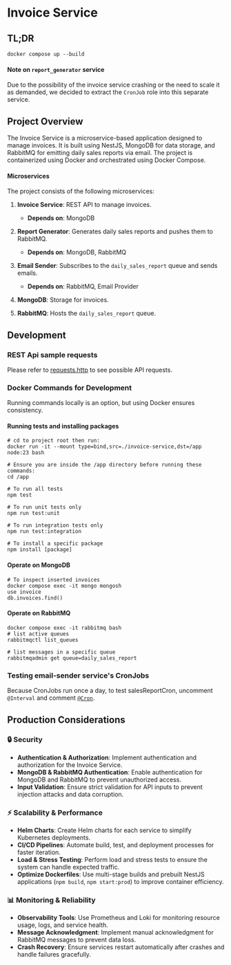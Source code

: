 # Invoice Service

## TL;DR
```
docker compose up --build
```

#### Note on `report_generator` service
Due to the possibility of the invoice service crashing or the need to scale it as demanded, we decided to extract the `CronJob` role into this separate service.


## Project Overview

The Invoice Service is a microservice-based application designed to manage invoices. It is built using NestJS, MongoDB for data storage, and RabbitMQ for emitting daily sales reports via email. The project is containerized using Docker and orchestrated using Docker Compose.

#### Microservices
The project consists of the following microservices:

1. **Invoice Service**: REST API to manage invoices.
   - **Depends on**: MongoDB

2. **Report Generator**: Generates daily sales reports and pushes them to RabbitMQ.
   - **Depends on**: MongoDB, RabbitMQ

3. **Email Sender**: Subscribes to the `daily_sales_report` queue and sends emails.
   - **Depends on**: RabbitMQ, Email Provider

4. **MongoDB**: Storage for invoices.

5. **RabbitMQ**: Hosts the `daily_sales_report` queue.


## Development
### REST Api sample requests
Please refer to [requests.http](requests.http) to see possible API requests.


### Docker Commands for Development
Running commands locally is an option, but using Docker ensures consistency.

#### Running tests and installing packages
```
# cd to project root then run:
docker run -it --mount type=bind,src=./invoice-service,dst=/app node:23 bash

# Ensure you are inside the /app directory before running these commands:
cd /app

# To run all tests
npm test

# To run unit tests only
npm run test:unit

# To run integration tests only
npm run test:integration

# To install a specific package
npm install [package]
```

#### Operate on MongoDB
```
# To inspect inserted invoices
docker compose exec -it mongo mongosh
use invoice
db.invoices.find()
```

#### Operate on RabbitMQ
```
docker compose exec -it rabbitmq bash
# list active queues
rabbitmqctl list_queues

# list messages in a specific queue
rabbitmqadmin get queue=daily_sales_report
```

### Testing email-sender service's CronJobs
Because CronJobs run once a day, to test salesReportCron, uncomment `@Interval` and comment [`@Cron`](./report-generator/src/crons/crons.service.ts#16).

## Production Considerations

### **🔒 Security**
- **Authentication & Authorization**: Implement authentication and authorization for the Invoice Service.
- **MongoDB & RabbitMQ Authentication**: Enable authentication for MongoDB and RabbitMQ to prevent unauthorized access.
- **Input Validation**: Ensure strict validation for API inputs to prevent injection attacks and data corruption.

### **⚡ Scalability & Performance**
- **Helm Charts**: Create Helm charts for each service to simplify Kubernetes deployments.
- **CI/CD Pipelines**: Automate build, test, and deployment processes for faster iteration.
- **Load & Stress Testing**: Perform load and stress tests to ensure the system can handle expected traffic.
- **Optimize Dockerfiles**: Use multi-stage builds and prebuilt NestJS applications (`npm build`, `npm start:prod`) to improve container efficiency.

### **📊 Monitoring & Reliability**
- **Observability Tools**: Use Prometheus and Loki for monitoring resource usage, logs, and service health.
- **Message Acknowledgment**: Implement manual acknowledgment for RabbitMQ messages to prevent data loss.
- **Crash Recovery**: Ensure services restart automatically after crashes and handle failures gracefully.
